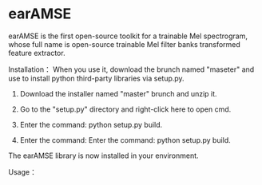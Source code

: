 # earAMSE
earAMSE is the first open-source toolkit for a trainable Mel spectrogram, whose full name is open-source trainable Mel filter banks transformed feature extractor.

Installation：
When you use it, download the brunch named "maseter" and use to install python third-party libraries via setup.py.

1. Download the installer named "master" brunch and unzip it.

2. Go to the "setup.py" directory and right-click here to open cmd.

3. Enter the command: python setup.py build.

4. Enter the command: Enter the command: python setup.py build.

The earAMSE library is now installed in your environment.

Usage：


